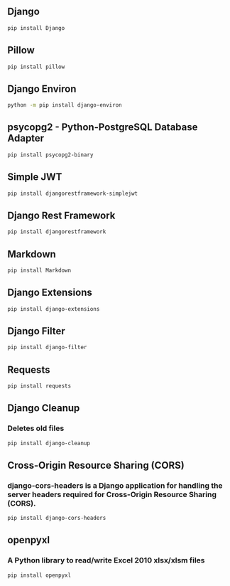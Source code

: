 ## Django
```bash
pip install Django
```


## Pillow
```bash
pip install pillow
```


## Django Environ
```bash
python -m pip install django-environ
```


## psycopg2 - Python-PostgreSQL Database Adapter
```bash
pip install psycopg2-binary
```


## Simple JWT
```bash
pip install djangorestframework-simplejwt
```


## Django Rest Framework
```bash
pip install djangorestframework
```


## Markdown
```bash
pip install Markdown
```


## Django Extensions
```bash
pip install django-extensions
```


## Django Filter
```bash
pip install django-filter
```


## Requests
```bash
pip install requests
```


## Django Cleanup
### Deletes old files
```bash
pip install django-cleanup
```


## Cross-Origin Resource Sharing (CORS)
### django-cors-headers is a Django application for handling the server headers required for Cross-Origin Resource Sharing (CORS).
```bash
pip install django-cors-headers
````


## openpyxl
### A Python library to read/write Excel 2010 xlsx/xlsm files
```bash
pip install openpyxl
```




